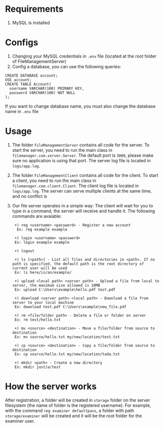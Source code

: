 # Requirements
1. MySQL is installed

# Configs
1. Changing your MySQL credentials in `.env` file (located at the root folder of FileManagementServer)
2. Config a database, you can use the following queries:
```
CREATE DATABASE account;
USE account;
CREATE TABLE Account(
  username VARCHAR(100) PRIMARY KEY,
  password VARCHAR(100) NOT NULL
);
```
If you want to change database name, you must also change the database name in `.env` file

# Usage
1. The folder `FileManagementServer` contains all code for the server. To start the server, you need to run the main class in `filemanager.com.server.Server`. The default port is `3000`, please make sure no application is using that port. The server log file is located in `logs/app.log`.

2. The folder `FileManagementClient` contains all code for the client. To start a client, you need to run the main class in `filemanager.com.client.Client`. The client log file is located in `logs/app.log`. The server can serve multiple clients at the same time, and no conflict is 

3. Our file server operates in a simple way: The client will wait for you to type in a command, the server will receive and handle it. The following commands are avaiable:

        +) reg <username> <password> - Register a new account
         Ex: reg example example
        
        +) login <username> <password>
        Ex: login example example
        
        +) logout

        +) ls [<path>] - List all files and directories in <path>. If no path is specified, the default path is the root directory of current user will be used
        Ex: ls here/is/an/example/
        
        +) upload <local path> <server path> - Upload a file from local to server, the maximum size allowed is 10MB
        Ex: upload C:\Users\example\hello.pdf test.pdf
        
        +) download <server path> <local path> - Download a file from server to your local machine
        Ex: download test.pdf C:\Users\example\new_file.pdf
        
        +) rm <file/folder path> - Delete a file or folder on server
        Ex: rm test/hello.txt
        
        +) mv <source> <destination> - Move a file/folder from source to destination
        Ex: mv source/hello.txt my/new/location/test.txt
        
        +) cp <source> <destination> - Copy a file/folder from source to destination
        Ex: cp source/hello.txt my/new/location/tada.txt
        
        +) mkdir <path> - Create a new directory
        Ex: mkdir just/a/test

# How the server works
After registration, a folder will be created in `storage` folder on the server filesystem (the name of folder is the registered username). For example, with the command `reg examiner defaultpass`, a folder with path `storage/examiner` will be created and it will be the root folder for the examiner user.
